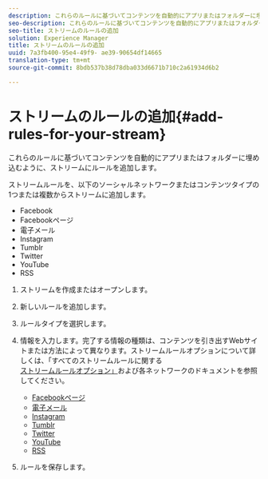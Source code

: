 ```yaml
---
description: これらのルールに基づいてコンテンツを自動的にアプリまたはフォルダーに埋め込むように、ストリームにルールを追加します。
seo-description: これらのルールに基づいてコンテンツを自動的にアプリまたはフォルダーに埋め込むように、ストリームにルールを追加します。
seo-title: ストリームのルールの追加
solution: Experience Manager
title: ストリームのルールの追加
uuid: 7a3fb400-95e4-49f9- ae39-90654df14665
translation-type: tm+mt
source-git-commit: 8bdb537b38d78dba033d6671b710c2a61934d6b2

---
```



# ストリームのルールの追加{#add-rules-for-your-stream}

これらのルールに基づいてコンテンツを自動的にアプリまたはフォルダーに埋め込むように、ストリームにルールを追加します。

ストリームルールを、以下のソーシャルネットワークまたはコンテンツタイプの1つまたは複数からストリームに追加します。

* Facebook
* Facebookページ
* 電子メール
* Instagram
* Tumblr
* Twitter
* YouTube
* RSS

1. ストリームを作成またはオープンします。
1. 新しいルールを追加します。
1. ルールタイプを選択します。
1. 情報を入力します。完了する情報の種類は、コンテンツを引き出すWebサイトまたは方法によって異なります。ストリームルールオプションについて詳しくは、「すべてのストリームルールに関する [ストリームルールオプション」](../c-streams/c-stream-rule-options-for-all-stream-rules.md#c_stream_rule_options_for_all_stream_rules)および各ネットワークのドキュメントを参照してください。

   * [Facebookページ](../c-streams/c-facebook-page-rules.md#c_facebook_page_rules)
   * [電子メール](../c-streams/c-email-rules.md#c_email_rules)
   * [Instagram](../c-streams/c-instagram-rules.md#c_instagram_rules)
   * [Tumblr](../c-streams/c-tumblr-rules.md#c_tumblr_rules)
   * [Twitter](../c-streams/c-twitter-rules.md#c_twitter_rules)
   * [YouTube](../c-streams/c-youtube-rules/c-youtube-rules.md#c_youtube_rules)
   * [RSS](../c-streams/c-rss-rules-streams.md#c_rss_rules_streams)

1. ルールを保存します。
